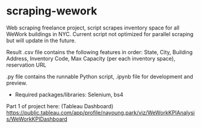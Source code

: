 # scraping-wework

Web scraping freelance project, script scrapes inventory space for all WeWork buildings in NYC.
Current script not optimized for parallel scraping but will update in the future.

Result .csv file contains the following features in order:
State, City, Building Address, Inventory Code, Max Capacity (per each inventory space), reservation URL

.py file contains the runnable Python script, .ipynb file for development and preview.

* Required packages/libraries:
Selenium, bs4

Part 1 of project here: (Tableau Dashboard)
https://public.tableau.com/app/profile/nayoung.park/viz/WeWorkKPIAnalysis/WeWorkKPIDashboard
